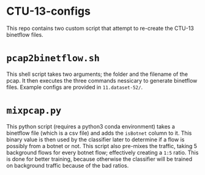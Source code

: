 # CTU-13-configs
This repo contains two custom script that attempt to re-create the CTU-13 binetflow files.

# `pcap2binetflow.sh`

This shell script takes two arguments; the folder and the filename of the pcap. It then executes the three commands nessicary to generate binetflow files. Example configs are provided in `11.dataset-52/`.

# `mixpcap.py`

This python script (requires a python3 conda environment) takes a binetflow file (which is a csv file) and adds the `isBotnet` column to it. This binary value is then used by the classifier later to determine if a flow is possibly from a botnet or not. This script also pre-mixes the traffic, taking 5 background flows for every botnet flow; effectively creating a `1:5` ratio. This is done for better training, because otherwise the classifier will be trained on background traffic because of the bad ratios.

